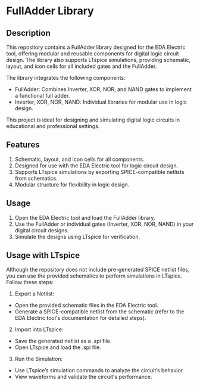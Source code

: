 
# FullAdder Library

## Description

This repository contains a FullAdder library designed for the EDA Electric tool, offering modular and reusable components for digital logic circuit design. The library also supports LTspice simulations, providing schematic, layout, and icon cells for all included gates and the FullAdder.

The library integrates the following components:
- FullAdder: Combines Inverter, XOR, NOR, and NAND gates to implement a functional full adder.
- Inverter, XOR, NOR, NAND: Individual libraries for modular use in logic design. 

This project is ideal for designing and simulating digital logic circuits in educational and professional settings.

## Features
1. Schematic, layout, and icon cells for all components.
2. Designed for use with the EDA Electric tool for logic circuit design.
3. Supports LTspice simulations by exporting SPICE-compatible netlists from schematics.
4. Modular structure for flexibility in logic design.

## Usage
1. Open the EDA Electric tool and load the FullAdder library. 
2. Use the FullAdder or individual gates (Inverter, XOR, NOR, NAND) in your digital circuit designs. 
3. Simulate the designs using LTspice for verification.

## Usage with LTspice
Although the repository does not include pre-generated SPICE netlist files, you can use the provided schematics to perform simulations in LTspice. Follow these steps:

1. Export a Netlist:

 - Open the provided schematic files in the EDA Electric tool.
 - Generate a SPICE-compatible netlist from the schematic (refer to the EDA Electric tool's documentation for detailed steps).

2. Import into LTspice:

- Save the generated netlist as a .spi file.
- Open LTspice and load the .spi file.

3. Run the Simulation:

- Use LTspice’s simulation commands to analyze the circuit’s behavior.
- View waveforms and validate the circuit's performance.


  
